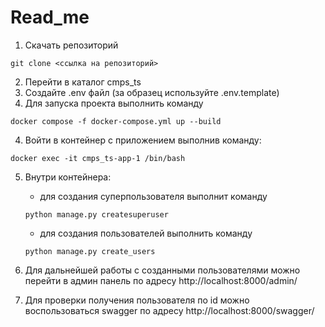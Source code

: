 # Read_me

1. Скачать репозиторий
```shell
git clone <ссылка на репозиторий>
```
2. Перейти в каталог cmps_ts
3. Создайте .env файл (за образец используйте .env.template)
3. Для запуска проекта выполнить команду
```shell
docker compose -f docker-compose.yml up --build
```
4. Войти в контейнер с приложением выполнив команду:
```shell
docker exec -it cmps_ts-app-1 /bin/bash  
```

5. Внутри контейнера:

   - для создания суперпользователя выполнит команду
    ```shell
    python manage.py createsuperuser
    ```
   - для создания пользователей выполнить команду
    ```shell
    python manage.py create_users
    ```
6. Для дальнейшей работы с созданными пользователями можно перейти в админ панель по адресу http://localhost:8000/admin/
7. Для проверки получения пользователя по id можно воспользоваться swagger по адресу http://localhost:8000/swagger/

